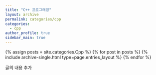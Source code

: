 ```yaml
---
title: "C++ 프로그래밍"
layout: archive
permalink: categories/cpp
categories:
  - cpp
author_profile: true
sidebar_main: true
---
```



{% assign posts = site.categories.Cpp %}
{% for post in posts %} {% include archive-single.html type=page.entries_layout %} {% endfor %}


글의 내용 추가
